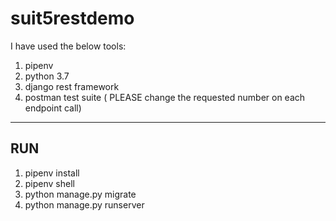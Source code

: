 # suit5restdemo


I have used  the below tools:

1) pipenv
2) python 3.7
3) django rest framework 
4) postman test suite ( PLEASE  change the requested number on each endpoint call)

-------
RUN
-------
1) pipenv install 
2) pipenv shell
3) python manage.py migrate
4) python manage.py runserver
